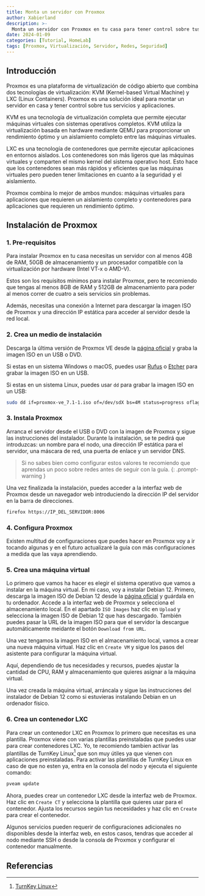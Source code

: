 ```yaml
---
title: Monta un servidor con Proxmox
author: Xabierland
description: >-
  Monta un servidor con Proxmox en tu casa para tener control sobre tus servicios y aplicaciones.
date: 2024-01-09
categories: [Tutorial, HomeLab]
tags: [Proxmox, Virtualización, Servidor, Redes, Seguridad]
---
```


## Introducción

Proxmox es una plataforma de virtualización de código abierto que combina dos tecnologías de virtualización: KVM (Kernel-based Virtual Machine) y LXC (Linux Containers). Proxmox es una solución ideal para montar un servidor en casa y tener control sobre tus servicios y aplicaciones.

KVM es una tecnología de virtualización completa que permite ejecutar máquinas virtuales con sistemas operativos completos. KVM utiliza la virtualización basada en hardware mediante QEMU para proporcionar un rendimiento óptimo y un aislamiento completo entre las máquinas virtuales.

LXC es una tecnología de contenedores que permite ejecutar aplicaciones en entornos aislados. Los contenedores son más ligeros que las máquinas virtuales y comparten el mismo kernel del sistema operativo host. Esto hace que los contenedores sean más rápidos y eficientes que las máquinas virtuales pero pueden tener limitaciones en cuanto a la seguridad y el aislamiento.

Proxmox combina lo mejor de ambos mundos: máquinas virtuales para aplicaciones que requieren un aislamiento completo y contenedores para aplicaciones que requieren un rendimiento óptimo.

## Instalación de Proxmox

### 1. Pre-requisitos

Para instalar Proxmox en tu casa necesitas un servidor con al menos 4GB de RAM, 50GB de almacenamiento y un procesador compatible con la virtualización por hardware (Intel VT-x o AMD-V).

Estos son los requisitos mínimos para instalar Proxmox, pero te recomiendo que tengas al menos 8GB de RAM y 512GB de almacenamiento para poder al menos correr de cuatro a seis servicios sin problemas.

Además, necesitas una conexión a Internet para descargar la imagen ISO de Proxmox y una dirección IP estática para acceder al servidor desde la red local.

### 2. Crea un medio de instalación

Descarga la última versión de Proxmox VE desde la [página oficial](https://www.proxmox.com/es/proxmox-ve) y graba la imagen ISO en un USB o DVD.

Si estas en un sistema Windows o macOS, puedes usar [Rufus](https://rufus.ie/es/) o [Etcher](https://www.balena.io/etcher/) para grabar la imagen ISO en un USB.

Si estas en un sistema Linux, puedes usar `dd` para grabar la imagen ISO en un USB:

```bash
sudo dd if=proxmox-ve_7.1-1.iso of=/dev/sdX bs=4M status=progress oflag=sync
```

### 3. Instala Proxmox

Arranca el servidor desde el USB o DVD con la imagen de Proxmox y sigue las instrucciones del instalador. Durante la instalación, se te pedirá que introduzcas: un nombre para el nodo, una dirección IP estática para el servidor, una máscara de red, una puerta de enlace y un servidor DNS.

> Si no sabes bien como configurar estos valores te recomiendo que aprendas un poco sobre redes antes de seguir con la guía.
{: .prompt-warning }

Una vez finalizada la instalación, puedes acceder a la interfaz web de Proxmox desde un navegador web introduciendo la dirección IP del servidor en la barra de direcciones.

```bash
firefox https://IP_DEL_SERVIDOR:8006
```

### 4. Configura Proxmox

Existen multitud de configuraciones que puedes hacer en Proxmox voy a ir tocando algunas y en el futuro actualizaré la guía con más configuraciones a medida que las vaya aprendiendo.

### 5. Crea una máquina virtual

Lo primero que vamos ha hacer es elegir el sistema operativo que vamos a instalar en la máquina virtual. En mi caso, voy a instalar Debian 12.
Primero, descarga la imagen ISO de Debian 12 desde la [página oficial](https://www.debian.org/distrib/netinst) y guárdala en tu ordenador.
Accede a la interfaz web de Proxmox y selecciona el almacenamiento local. En el apartado `ISO Images` haz clic en `Upload` y selecciona la imagen ISO de Debian 12 que has descargado. También puedes pasar la URL de la imagen ISO para que el servidor la descargue automáticamente meidante el botón `Download from URL`.

Una vez tengamos la imagen ISO en el almacenamiento local, vamos a crear una nueva máquina virtual. Haz clic en `Create VM` y sigue los pasos del asistente para configurar la máquina virtual.

Aquí, dependiendo de tus necesidades y recursos, puedes ajustar la cantidad de CPU, RAM y almacenamiento que quieres asignar a la máquina virtual.

Una vez creada la máquina virtual, arráncala y sigue las instrucciones del instalador de Debian 12 como si estuvieras instalando Debian en un ordenador físico.

### 6. Crea un contenedor LXC

Para crear un contenedor LXC en Proxmox lo primero que necesitas es una plantilla. Proxmox viene con varias plantillas preinstaladas que puedes usar para crear contenedores LXC. Yo, te recomiendo tambien activar las plantillas de TurnKey Linux[^1] que son muy útiles ya que vienen con aplicaciones preinstaladas. Para activar las plantillas de TurnKey Linux en caso de que no esten ya, entra en la consola del nodo y ejecuta el siguiente comando:

```bash
pveam update
```

Ahora, puedes crear un contenedor LXC desde la interfaz web de Proxmox. Haz clic en `Create CT` y selecciona la plantilla que quieres usar para el contenedor. Ajusta los recursos según tus necesidades y haz clic en `Create` para crear el contenedor.

Algunos servicios pueden requerir de configuraciones adicionales no disponibles desde la interfaz web, en estos casos, tendras que acceder al nodo mediante SSH o desde la consola de Proxmox y configurar el contenedor manualmente.

## Referencias

[^1]: [TurnKey Linux](https://www.turnkeylinux.org/)
